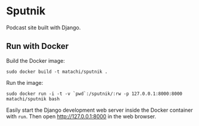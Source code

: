 # Sputnik

Podcast site built with Django.

## Run with Docker

Build the Docker image:

    sudo docker build -t matachi/sputnik .

Run the image:

    sudo docker run -i -t -v `pwd`:/sputnik/:rw -p 127.0.0.1:8000:8000 matachi/sputnik bash

Easily start the Django development web server inside the Docker container with
`run`. Then open <http://127.0.0.1:8000> in the web browser.
